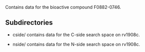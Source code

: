 Contains data for the bioactive compound F0882-0746.

## Subdirectories

- cside/ contains data for the C-side search space on rv1908c.

- nside/ contains data for the N-side search space on rv1908c.

